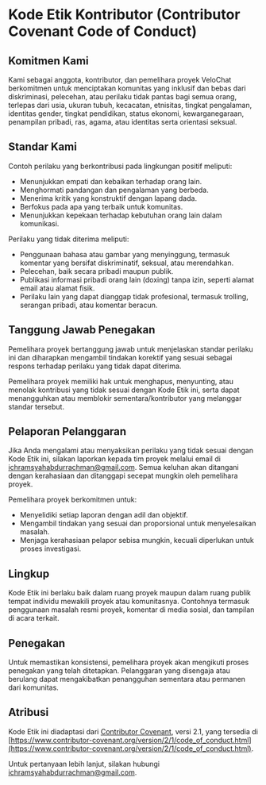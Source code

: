 # Kode Etik Kontributor (Contributor Covenant Code of Conduct)

## Komitmen Kami

Kami sebagai anggota, kontributor, dan pemelihara proyek VeloChat berkomitmen untuk menciptakan komunitas yang inklusif dan bebas dari diskriminasi, pelecehan, atau perilaku tidak pantas bagi semua orang, terlepas dari usia, ukuran tubuh, kecacatan, etnisitas, tingkat pengalaman, identitas gender, tingkat pendidikan, status ekonomi, kewarganegaraan, penampilan pribadi, ras, agama, atau identitas serta orientasi seksual.

## Standar Kami

Contoh perilaku yang berkontribusi pada lingkungan positif meliputi:
- Menunjukkan empati dan kebaikan terhadap orang lain.
- Menghormati pandangan dan pengalaman yang berbeda.
- Menerima kritik yang konstruktif dengan lapang dada.
- Berfokus pada apa yang terbaik untuk komunitas.
- Menunjukkan kepekaan terhadap kebutuhan orang lain dalam komunikasi.

Perilaku yang tidak diterima meliputi:
- Penggunaan bahasa atau gambar yang menyinggung, termasuk komentar yang bersifat diskriminatif, seksual, atau merendahkan.
- Pelecehan, baik secara pribadi maupun publik.
- Publikasi informasi pribadi orang lain (doxing) tanpa izin, seperti alamat email atau alamat fisik.
- Perilaku lain yang dapat dianggap tidak profesional, termasuk trolling, serangan pribadi, atau komentar beracun.

## Tanggung Jawab Penegakan

Pemelihara proyek bertanggung jawab untuk menjelaskan standar perilaku ini dan diharapkan mengambil tindakan korektif yang sesuai sebagai respons terhadap perilaku yang tidak dapat diterima.

Pemelihara proyek memiliki hak untuk menghapus, menyunting, atau menolak kontribusi yang tidak sesuai dengan Kode Etik ini, serta dapat menangguhkan atau memblokir sementara/kontributor yang melanggar standar tersebut.

## Pelaporan Pelanggaran

Jika Anda mengalami atau menyaksikan perilaku yang tidak sesuai dengan Kode Etik ini, silakan laporkan kepada tim proyek melalui email di [ichramsyahabdurrachman@gmail.com](mailto:ichramsyahabdurrachman@gmail.com). Semua keluhan akan ditangani dengan kerahasiaan dan ditanggapi secepat mungkin oleh pemelihara proyek.

Pemelihara proyek berkomitmen untuk:
- Menyelidiki setiap laporan dengan adil dan objektif.
- Mengambil tindakan yang sesuai dan proporsional untuk menyelesaikan masalah.
- Menjaga kerahasiaan pelapor sebisa mungkin, kecuali diperlukan untuk proses investigasi.

## Lingkup

Kode Etik ini berlaku baik dalam ruang proyek maupun dalam ruang publik tempat individu mewakili proyek atau komunitasnya. Contohnya termasuk penggunaan masalah resmi proyek, komentar di media sosial, dan tampilan di acara terkait.

## Penegakan

Untuk memastikan konsistensi, pemelihara proyek akan mengikuti proses penegakan yang telah ditetapkan. Pelanggaran yang disengaja atau berulang dapat mengakibatkan penangguhan sementara atau permanen dari komunitas.

## Atribusi

Kode Etik ini diadaptasi dari [Contributor Covenant](https://www.contributor-covenant.org), versi 2.1, yang tersedia di [https://www.contributor-covenant.org/version/2/1/code_of_conduct.html](https://www.contributor-covenant.org/version/2/1/code_of_conduct.html).

Untuk pertanyaan lebih lanjut, silakan hubungi [ichramsyahabdurrachman@gmail.com](mailto:ichramsyahabdurrachman@gmail.com).